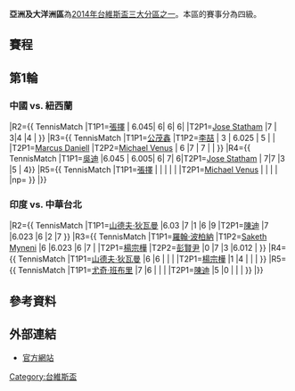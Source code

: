 **亞洲及大洋洲區**為[2014年台維斯盃三大分區之一](../Page/2014年台維斯盃.md "wikilink")。本區的賽事分為四級。

## 賽程

## 第1輪

### 中國 vs. 紐西蘭

|R2={{ TennisMatch
|T1P1=[張擇](https://zh.wikipedia.org/wiki/張擇 "wikilink") | 6.045|
6| 6| 6| |T2P1=[Jose
Statham](https://zh.wikipedia.org/wiki/Jose_Statham "wikilink") |7 | 3|4
|4 | }} |R3={{ TennisMatch |T1P1=[公茂鑫](../Page/公茂鑫.md "wikilink")
|T1P2=[李喆](https://zh.wikipedia.org/wiki/李喆_\(網球運動員\) "wikilink") | 3 |
6.025 | 5 | | |T2P1=[Marcus
Daniell](https://zh.wikipedia.org/wiki/Marcus_Daniell "wikilink")
|T2P2=[Michael
Venus](https://zh.wikipedia.org/wiki/Michael_Venus_\(tennis\) "wikilink")
| 6 |7 | 7 | | }} |R4={{ TennisMatch
|T1P1=[吳迪](../Page/吳迪_\(網球運動員\).md "wikilink") |6.045
| 6.005| 6| 7| 6|T2P1=[Jose
Statham](https://zh.wikipedia.org/wiki/Jose_Statham "wikilink") | 7|7 |3
|5 | 4}} |R5={{ TennisMatch
|T1P1=[張擇](https://zh.wikipedia.org/wiki/張擇 "wikilink") | | | |
| |T2P1=[Michael
Venus](https://zh.wikipedia.org/wiki/Michael_Venus_\(tennis\) "wikilink")
| | | | |np= }} |}}

### 印度 vs. 中華台北

|R2={{ TennisMatch
|T1P1=[山德夫·狄瓦曼](https://zh.wikipedia.org/wiki/山德夫·狄瓦曼 "wikilink")
|6.03 |7 |1 |6 |9 |T2P1=[陳迪](../Page/陳迪_\(網球運動員\).md "wikilink") |7
|6.023 |6 |2 |7 }} |R3={{ TennisMatch
|T1P1=[羅翰·波柏納](https://zh.wikipedia.org/wiki/羅翰·波柏納 "wikilink")
|T1P2=[Saketh
Myneni](https://zh.wikipedia.org/wiki/Saketh_Myneni "wikilink") |6
|6.023 |6 |7 | |T2P1=[楊宗樺](../Page/楊宗樺.md "wikilink")
|T2P2=[彭賢尹](../Page/彭賢尹.md "wikilink") |0 |7 |3 |6.012 | }} |R4={{
TennisMatch
|T1P1=[山德夫·狄瓦曼](https://zh.wikipedia.org/wiki/山德夫·狄瓦曼 "wikilink")
|6 |6 | | | |T2P1=[楊宗樺](../Page/楊宗樺.md "wikilink") |1 |4 | | | }} |R5={{
TennisMatch |T1P1=[尤奇·班布里](../Page/尤奇·班布里.md "wikilink") |7 |6 | | |
|T2P1=[陳迪](../Page/陳迪_\(網球運動員\).md "wikilink") |5 |0 | | | }} |}}

## 參考資料

## 外部連結

  - [官方網站](http://www.daviscup.com/en/results/group-i/asia-oceania.aspx)

[Category:台維斯盃](https://zh.wikipedia.org/wiki/Category:台維斯盃 "wikilink")